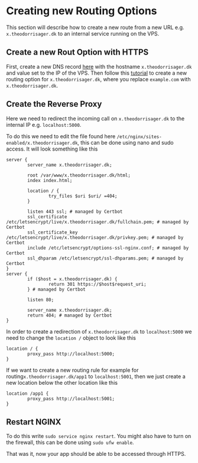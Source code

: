 # Creating new Routing Options
This section will describe how to create a new route from a new URL e.g. `x.theodorrisager.dk` to an internal service running on the VPS.

## Create a new Rout Option with HTTPS
First, create a new DNS record [here](https://www.simply.com/dk/controlpanel/theodorrisager.dk/dns/) with the hostname `x.theodorrisager.dk` and value set to the IP of the VPS.
Then follow this [tutorial](https://community.hetzner.com/tutorials/add-ssl-certificate-with-lets-encrypt-to-nginx-on-ubuntu-20-04?fbclid=IwAR0jE78_-Iv0Cjqt0b56lOZApjwqrNvW81Dq9IrL79y6WDCPSnKk8LDoSO0) to create a new routing option for `x.theodorrisager.dk`, where you replace `example.com` with `x.theodorrisager.dk`.

## Create the Reverse Proxy
Here we need to redirect the incoming call on `x.theodorrisager.dk` to the internal IP e.g. `localhost:5000`.

To do this we need to edit the file found here `/etc/nginx/sites-enabled/x.theodorrisager.dk`, this can be done using nano and sudo access. It will look something like this
```
server {
        server_name x.theodorrisager.dk;

        root /var/www/x.theodorrisager.dk/html;
        index index.html;

        location / {
                try_files $uri $uri/ =404;
        }

        listen 443 ssl; # managed by Certbot
        ssl_certificate /etc/letsencrypt/live/x.theodorrisager.dk/fullchain.pem; # managed by Certbot
        ssl_certificate_key /etc/letsencrypt/live/x.theodorrisager.dk/privkey.pem; # managed by Certbot
        include /etc/letsencrypt/options-ssl-nginx.conf; # managed by Certbot
        ssl_dhparam /etc/letsencrypt/ssl-dhparams.pem; # managed by Certbot
}
server {
        if ($host = x.theodorrisager.dk) {
                return 301 https://$host$request_uri;
        } # managed by Certbot

        listen 80;

        server_name x.theodorrisager.dk;
        return 404; # managed by Certbot
}
```

In order to create a redirection of `x.theodorrisager.dk` to `localhost:5000` we need to change the `location /` object to look like this
```
location / {
        proxy_pass http://localhost:5000;
}
```
If we want to create a new routing rule for example for routing`x.theodorrisager.dk/app1` to `localhost:5001`, then we just create a new location below the other location like this 
```
location /app1 {
        proxy_pass http://localhost:5001;
}
```

## Restart NGINX
To do this write `sudo service nginx restart`.
You might also have to turn on the firewall, this can be done using `sudo ufw enable`.

That was it, now your app should be able to be accessed through HTTPS.
